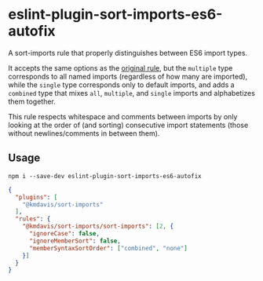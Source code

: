 # eslint-plugin-sort-imports-es6-autofix

A sort-imports rule that properly distinguishes between ES6 import types.

It accepts the same options as the [original rule](http://eslint.org/docs/rules/sort-imports), but the `multiple` type corresponds to all named imports (regardless of how many are imported), while the `single` type corresponds only to default imports, and adds a `combined` type that mixes `all`, `multiple`, and `single` imports and alphabetizes them together.

This rule respects whitespace and comments between imports by only looking at the order of (and sorting) consecutive import statements (those without newlines/comments in between them).

## Usage

`npm i --save-dev eslint-plugin-sort-imports-es6-autofix`

```json
{
  "plugins": [
    "@kmdavis/sort-imports"
  ],
  "rules": {
    "@kmdavis/sort-imports/sort-imports": [2, {
      "ignoreCase": false,
      "ignoreMemberSort": false,
      "memberSyntaxSortOrder": ["combined", "none"]
    }]
  }
}
```
